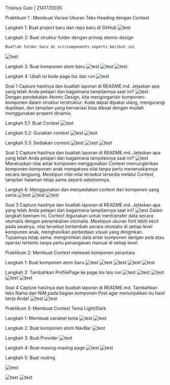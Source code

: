 Trisinus Gulo | 2141720035

Praktikum 1 : Membuat Variasi Ukuran Teks Heading dengan Context

Langkah 1: Buat project baru dan repo baru di GitHub
![test](img/Langkah1_Prak1.png)

Langkah 2: Buat struktur folder dengan prinsip atomic design
```bash
Buatlah folder baru di src/components seperti berikut ini
```
![test](img/Langkah2_Prak1.png)

Langkah 3: Buat komponen atom baru
![test](img/Langkah3_Prak1.png)
![test](img/Langkah4_Prak3.png)
![test](img/Langkah5_Prak3.png)

Langkah 4: Ubah isi kode page.tsx dan run
![test](img/Langkah6_Prak3.png)

Soal 1
Capture hasilnya dan buatlah laporan di README.md. Jelaskan apa yang telah Anda pelajari dan bagaimana tampilannya saat ini?
![test](img/hasil_Prak1.png)
Dengan pendekatan Atomic Design, kita mengorganisir komponen-komponen dalam struktur terstruktur. Kode dapat dipakai ulang, mengurangi duplikasi, dan tampilan yang bervariasi bisa dibuat dengan mudah menggunakan properti dinamis.

Langkah 5.1: Buat Context
![test](img/Langkah7_Prak3.png)

Langkah 5.2: Gunakan context
![test](img/Langkah8_Prak1.png)
![test](img/Langkah9_Prak1.png)

Langkah 5.3: Sediakan context
![test](img/Langkah10_Prak1.png)
![test](img/Langkah11_Prak1.png)
![test](img/revisi%20hasil_Prak1.png)

Soal 2
Capture hasilnya dan buatlah laporan di README.md. Jelaskan apa yang telah Anda pelajari dan bagaimana tampilannya saat ini?
![test](img/revisi%20hasil_Prak1.png)
Meneruskan nilai antar komponen menggunakan Context memungkinkan komponen-komponen anak mengakses nilai tanpa perlu meneruskannya secara langsung. Meskipun nilai-nilai tersebut tersedia melalui Context, tampilan halaman tetap sama seperti sebelumnya.

Langkah 6: Menggunakan dan menyediakan context dari komponen yang sama
![test](img/Langkah13_Prak1.png)
![test](img/Langkah14_Prak1.png)
![test](img/Langkah15_Prak1.png)

Soal 3
Capture hasilnya dan buatlah laporan di README.md. Jelaskan apa yang telah Anda pelajari dan bagaimana tampilannya saat ini?
![test](img/revisi%20hasil2_Prak1.png)
Dalam langkah keenam ini, Context digunakan untuk mentransfer data secara otomatis dengan penambahan otomatis. Meskipun ukuran font lebih kecil pada awalnya, nilai tersebut bertambah secara otomatis di setiap level komponen anak, menghasilkan perbedaan visual yang diinginkan. Tujuannya tetap sama: mengirimkan data antar komponen dengan pola atau operasi tertentu tanpa perlu penanganan manual di setiap level.

Praktikum 2: Membuat Context melewati komponen perantara

Langkah 1: Buat komponen atom baru
![test](img/langkah1_Prak2.png)
![test](img/langkah2_Prak2.png)
![test](img/langkah3_Prak2.png)
![test](img/langkah4-prak3.png)
![test](img/langkah5-prak3.png)

Langkah 2: Tambahkan ProfilePage ke page.tsx lalu run
![test](img/langkah6-prak3.png)
![test](img/langkah7-prak3.png)
![test](img/langkash7-prak3.png)
![test](img/hasil3_Prak3.png)
![test](img/hasil4_Prak3.png)

Soal 4
Capture hasilnya dan buatlah laporan di README.md. Tambahkan teks Nama dan NIM pada bagian komponen Post agar menunjukkan itu hasil kerja Anda!
![test](img/langkah9-prak3.png)
![test](img/hasil5-prak3.png)

Praktikum 3: Membuat Context Tema Light/Dark

Langkah 1: Membuat variabel tema
![test](img/langkah1-prak4.png)
![test](img/langkah2-prak4.png)

Langkah 2: Buat komponen atom NavBar
![test](img/langkah5-prak4.png)

Langkah 3: Buat Provider
![test](img/langkah7-prak4.png)

Langkah 4: Buat masing-masing page
![test](img/langkah9-prak4.png)
![test](img/langkah10-prak4.png)

Langkah 5: Buat routing

![test](img/langkah11-prak4.png)

![test](img/langkah12-prak4.png)
![test](img/langkah13-prak4.png)





